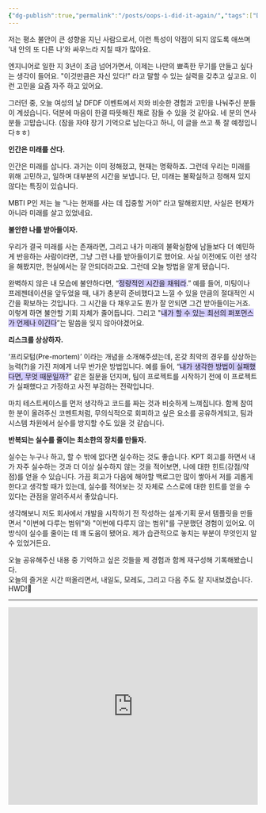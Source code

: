 ```yaml
---
{"dg-publish":true,"permalink":"/posts/oops-i-did-it-again/","tags":["Daily"],"created":"2025-03-08","updated":"2025-03-09T01:33:00"}
---
```


저는 평소 불안이 큰 성향을 지닌 사람으로서, 이런 특성이 약점이 되지 않도록 애쓰며 ‘내 안의 또 다른 나’와 싸우느라 지칠 때가 많아요.

엔지니어로 일한 지 3년이 조금 넘어가면서, 이제는 나만의 뾰족한 무기를 만들고 싶다는 생각이 들어요. "이것만큼은 자신 있다!" 라고 말할 수 있는 실력을 갖추고 싶고요. 이런 고민을 요즘 자주 하고 있어요.

그러던 중, 오늘 여성의 날 DFDF 이벤트에서 저와 비슷한 경험과 고민을 나눠주신 분들이 계셨습니다. 덕분에 마음이 한결 따뜻해진 채로 잠들 수 있을 것 같아요. 네 분의 연사분들 고맙습니다. (잠을 자야 장기 기억으로 남는다고 하니, 이 글을 쓰고 푹 잘 예정입니다ㅎㅎ)

**인간은 미래를 산다.**

인간은 미래를 삽니다. 과거는 이미 정해졌고, 현재는 명확하죠. 그런데 우리는 미래를 위해 고민하고, 일하며 대부분의 시간을 보냅니다. 단, 미래는 불확실하고 정해져 있지 않다는 특징이 있습니다.

MBTI P인 저는 늘 “나는 현재를 사는 데 집중할 거야” 라고 말해왔지만, 사실은 현재가 아니라 미래를 살고 있었네요.

**불안한 나를 받아들이자.**

우리가 결국 미래를 사는 존재라면, 그리고 내가 미래의 불확실함에 남들보다 더 예민하게 반응하는 사람이라면, 그냥 그런 나를 받아들이기로 했어요. 사실 이전에도 이런 생각을 해봤지만, 현실에서는 잘 안되더라고요. 그런데 오늘 방법을 알게 됐습니다.

완벽하지 않은 내 모습에 불안하다면, “<span style="background:#d2cbff">정량적인 시간을 채워라</span>.” 
예를 들어, 미팅이나 프레젠테이션을 앞두었을 때, 내가 충분히 준비했다고 느낄 수 있을 만큼의 절대적인 시간을 확보하는 것입니다. 그 시간을 다 채우고도 뭔가 잘 안되면 그건 받아들이는거죠. 이렇게 하면 불안할 기회 자체가 줄어듭니다. 그리고 "<span style="background:#d2cbff">내가 할 수 있는 최선의 퍼포먼스가 언제나 이긴다</span>”는 말씀을 잊지 않아야겠어요.

**리스크를 상상하자.**

‘프리모텀(Pre-mortem)’ 이라는 개념을 소개해주셨는데, 온갖 최악의 경우를 상상하는 능력(?)을 가진 저에게 너무 반가운 방법입니다. 예를 들어, “<span style="background:#d2cbff">내가 생각한 방법이 실패했다면, 무엇 때문일까?</span>” 같은 질문을 던지며, 팀이 프로젝트를 시작하기 전에 이 프로젝트가 실패했다고 가정하고 사전 부검하는 전략입니다.

마치 테스트케이스를 먼저 생각하고 코드를 짜는 것과 비슷하게 느껴집니다. 함께 참여한 분이 올려주신 코멘트처럼, 무의식적으로 회피하고 싶은 요소를 공유하게되고, 팀과 시스템 차원에서 실수를 방지할 수도 있을 것 같습니다.

**반복되는 실수를 줄이는 최소한의 장치를 만들자.**

실수는 누구나 하고, 할 수 밖에 없다면 실수하는 것도 좋습니다. KPT 회고를 하면서 내가 자주 실수하는 것과 더 이상 실수하지 않는 것을 적어보면, 나에 대한 힌트(강점/약점)를 얻을 수 있습니다. 가끔 회고가 다음에 해야할 백로그만 많이 쌓아서 저를 괴롭게한다고 생각할 때가 있는데, 실수를 적어보는 것 자체로 스스로에 대한 힌트를 얻을 수 있다는 관점을 알려주셔서 좋았습니다.

생각해보니 저도 회사에서 개발을 시작하기 전 작성하는 설계·기획 문서 템플릿을 만들면서 "이번에 다루는 범위"와 "이번에 다루지 않는 범위"를 구분했던 경험이 있어요. 이 방식이 실수를 줄이는 데 꽤 도움이 됐어요. 제가 습관적으로 놓치는 부분이 무엇인지 알 수 있었거든요.

오늘 공유해주신 내용 중 기억하고 싶은 것들을 제 경험과 함께 재구성해 기록해봤습니다.  
오늘의 즐거운 시간 떠올리면서, 내일도, 모레도, 그리고 다음 주도 잘 지내보겠습니다. HWD!💜

---


<iframe src="https://www.linkedin.com/embed/feed/update/urn:li:share:7304175671986073600?collapsed=1" height="399" width="100%" frameborder="0" allowfullscreen="" title="Embedded post"></iframe>